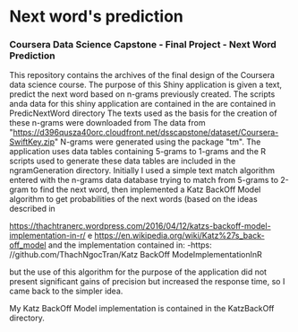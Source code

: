 # Next word's prediction
### Coursera  Data Science Capstone - Final Project - Next Word Prediction

This repository contains the archives of the final design of the Coursera data science course. The purpose of this Shiny application is given a text, predict the next word based on n-grams previously created. 
The scripts anda data for this shiny application are contained in the are contained in PredicNextWord directory
The texts used as the basis for the creation of these n-grams were downloaded from The data from "https://d396qusza40orc.cloudfront.net/dsscapstone/dataset/Coursera-SwiftKey.zip" N-grams were generated using the package "tm". The application uses data tables containing 5-grams to 1-grams and the R scripts used to generate these data tables are included in the ngramGeneration directory. Initially I used a simple text match algorithm entered with the n-grams data database trying to match from 5-grams to 2-gram to find the next word, then implemented a Katz BackOff Model algorithm to get probabilities of the next words (based on the ideas described in

https://thachtranerc.wordpress.com/2016/04/12/katzs-backoff-model-implementation-in-r/ e
https://en.wikipedia.org/wiki/Katz%27s_back-off_model
and the implementation contained in: -https: //github.com/ThachNgocTran/Katz BackOff ModeImplementationInR

but the use of this algorithm for the purpose of the application did not present significant gains of precision but increased the response time, so I came back to the simpler idea.

My Katz BackOff Model implementation is contained in the KatzBackOff directory.

